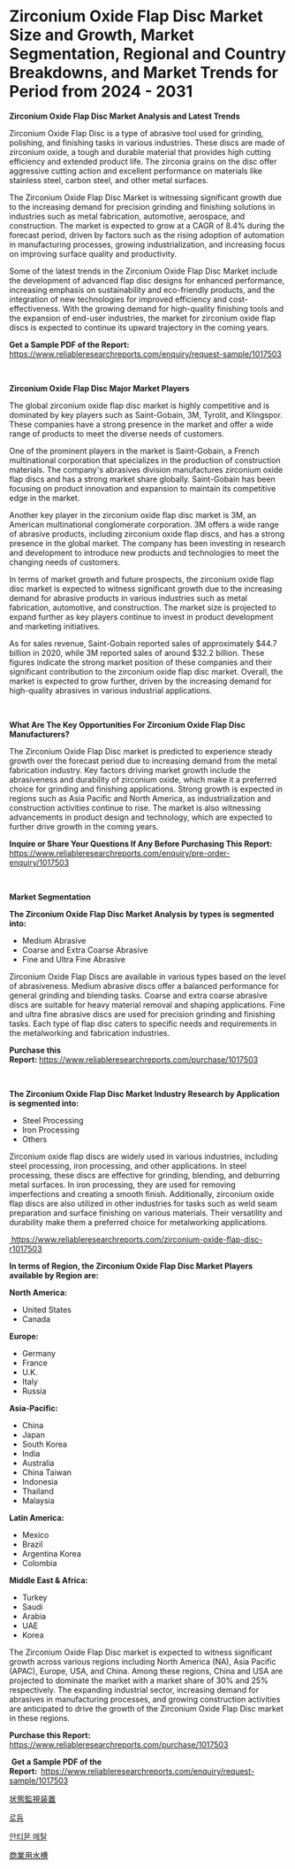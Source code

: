 <p><h1>Zirconium Oxide Flap Disc Market Size and Growth, Market Segmentation, Regional and Country Breakdowns, and Market Trends for Period from 2024 -  2031</h1></p><p><strong>Zirconium Oxide Flap Disc Market Analysis and Latest Trends</strong></p>
<p><p>Zirconium Oxide Flap Disc is a type of abrasive tool used for grinding, polishing, and finishing tasks in various industries. These discs are made of zirconium oxide, a tough and durable material that provides high cutting efficiency and extended product life. The zirconia grains on the disc offer aggressive cutting action and excellent performance on materials like stainless steel, carbon steel, and other metal surfaces.</p><p>The Zirconium Oxide Flap Disc Market is witnessing significant growth due to the increasing demand for precision grinding and finishing solutions in industries such as metal fabrication, automotive, aerospace, and construction. The market is expected to grow at a CAGR of 8.4% during the forecast period, driven by factors such as the rising adoption of automation in manufacturing processes, growing industrialization, and increasing focus on improving surface quality and productivity.</p><p>Some of the latest trends in the Zirconium Oxide Flap Disc Market include the development of advanced flap disc designs for enhanced performance, increasing emphasis on sustainability and eco-friendly products, and the integration of new technologies for improved efficiency and cost-effectiveness. With the growing demand for high-quality finishing tools and the expansion of end-user industries, the market for zirconium oxide flap discs is expected to continue its upward trajectory in the coming years.</p></p>
<p><strong>Get a Sample PDF of the Report:&nbsp;</strong> <a href="https://www.reliableresearchreports.com/enquiry/request-sample/1017503">https://www.reliableresearchreports.com/enquiry/request-sample/1017503</a></p>
<p>&nbsp;</p>
<p><strong>Zirconium Oxide Flap Disc Major Market Players</strong></p>
<p><p>The global zirconium oxide flap disc market is highly competitive and is dominated by key players such as Saint-Gobain, 3M, Tyrolit, and Klingspor. These companies have a strong presence in the market and offer a wide range of products to meet the diverse needs of customers.</p><p>One of the prominent players in the market is Saint-Gobain, a French multinational corporation that specializes in the production of construction materials. The company's abrasives division manufactures zirconium oxide flap discs and has a strong market share globally. Saint-Gobain has been focusing on product innovation and expansion to maintain its competitive edge in the market.</p><p>Another key player in the zirconium oxide flap disc market is 3M, an American multinational conglomerate corporation. 3M offers a wide range of abrasive products, including zirconium oxide flap discs, and has a strong presence in the global market. The company has been investing in research and development to introduce new products and technologies to meet the changing needs of customers.</p><p>In terms of market growth and future prospects, the zirconium oxide flap disc market is expected to witness significant growth due to the increasing demand for abrasive products in various industries such as metal fabrication, automotive, and construction. The market size is projected to expand further as key players continue to invest in product development and marketing initiatives.</p><p>As for sales revenue, Saint-Gobain reported sales of approximately $44.7 billion in 2020, while 3M reported sales of around $32.2 billion. These figures indicate the strong market position of these companies and their significant contribution to the zirconium oxide flap disc market. Overall, the market is expected to grow further, driven by the increasing demand for high-quality abrasives in various industrial applications.</p></p>
<p>&nbsp;</p>
<p><strong>What Are The Key Opportunities For Zirconium Oxide Flap Disc Manufacturers?</strong></p>
<p><p>The Zirconium Oxide Flap Disc market is predicted to experience steady growth over the forecast period due to increasing demand from the metal fabrication industry. Key factors driving market growth include the abrasiveness and durability of zirconium oxide, which make it a preferred choice for grinding and finishing applications. Strong growth is expected in regions such as Asia Pacific and North America, as industrialization and construction activities continue to rise. The market is also witnessing advancements in product design and technology, which are expected to further drive growth in the coming years.</p></p>
<p><strong>Inquire or Share Your Questions If Any Before Purchasing This Report:</strong> <a href="https://www.reliableresearchreports.com/enquiry/pre-order-enquiry/1017503">https://www.reliableresearchreports.com/enquiry/pre-order-enquiry/1017503</a></p>
<p>&nbsp;</p>
<p><strong>Market Segmentation</strong></p>
<p><strong>The Zirconium Oxide Flap Disc Market Analysis by types is segmented into:</strong></p>
<p><ul><li>Medium Abrasive</li><li>Coarse and Extra Coarse Abrasive</li><li>Fine and Ultra Fine Abrasive</li></ul></p>
<p><p>Zirconium Oxide Flap Discs are available in various types based on the level of abrasiveness. Medium abrasive discs offer a balanced performance for general grinding and blending tasks. Coarse and extra coarse abrasive discs are suitable for heavy material removal and shaping applications. Fine and ultra fine abrasive discs are used for precision grinding and finishing tasks. Each type of flap disc caters to specific needs and requirements in the metalworking and fabrication industries.</p></p>
<p><strong>Purchase this Report:&nbsp;</strong><a href="https://www.reliableresearchreports.com/purchase/1017503">https://www.reliableresearchreports.com/purchase/1017503</a></p>
<p>&nbsp;</p>
<p><strong>The Zirconium Oxide Flap Disc Market Industry Research by Application is segmented into:</strong></p>
<p><ul><li>Steel Processing</li><li>Iron Processing</li><li>Others</li></ul></p>
<p><p>Zirconium oxide flap discs are widely used in various industries, including steel processing, iron processing, and other applications. In steel processing, these discs are effective for grinding, blending, and deburring metal surfaces. In iron processing, they are used for removing imperfections and creating a smooth finish. Additionally, zirconium oxide flap discs are also utilized in other industries for tasks such as weld seam preparation and surface finishing on various materials. Their versatility and durability make them a preferred choice for metalworking applications.</p></p>
<p><a href="https://www.reliableresearchreports.com/zirconium-oxide-flap-disc-r1017503">&nbsp;https://www.reliableresearchreports.com/zirconium-oxide-flap-disc-r1017503</a></p>
<p><strong>In terms of Region, the Zirconium Oxide Flap Disc Market Players available by Region are:</strong></p>
<p>
    <p> <strong> North America: </strong>
        <ul>
            <li>United States</li>
            <li>Canada</li>
        </ul>
        </p> 
    <p> <strong> Europe: </strong>
        <ul>
            <li>Germany</li>
            <li>France</li>
            <li>U.K.</li>
            <li>Italy</li>
            <li>Russia</li>
        </ul>
        </p> 
    <p> <strong> Asia-Pacific: </strong>
        <ul>
            <li>China</li>
            <li>Japan</li>
            <li>South Korea</li>
            <li>India</li>
            <li>Australia</li>
            <li>China Taiwan</li>
            <li>Indonesia</li>
            <li>Thailand</li>
            <li>Malaysia</li>
        </ul>
        </p> 
    <p> <strong> Latin America: </strong>
        <ul>
            <li>Mexico</li>
            <li>Brazil</li>
            <li>Argentina Korea</li>
            <li>Colombia</li>
        </ul>
        </p> 
    <p> <strong> Middle East & Africa: </strong>
        <ul>
            <li>Turkey</li>
            <li>Saudi</li>
            <li>Arabia</li>
            <li>UAE</li>
            <li>Korea</li>
        </ul>
    </p>
    </p>
<p><p>The Zirconium Oxide Flap Disc market is expected to witness significant growth across various regions including North America (NA), Asia Pacific (APAC), Europe, USA, and China. Among these regions, China and USA are projected to dominate the market with a market share of 30% and 25% respectively. The expanding industrial sector, increasing demand for abrasives in manufacturing processes, and growing construction activities are anticipated to drive the growth of the Zirconium Oxide Flap Disc market in these regions.</p></p>
<p><strong>Purchase this Report: </strong><a href="https://www.reliableresearchreports.com/purchase/1017503">https://www.reliableresearchreports.com/purchase/1017503</a></p>
<p>&nbsp;<strong>Get a Sample PDF of the Report:&nbsp;&nbsp;</strong><a href="https://www.reliableresearchreports.com/enquiry/request-sample/1017503">https://www.reliableresearchreports.com/enquiry/request-sample/1017503</a></p>
<p><strong></strong></p>
<p><p><a href="https://medium.com/@drewosciski565654/%E7%8A%B6%E6%85%8B%E7%9B%A3%E8%A6%96%E8%A3%85%E7%BD%AE%E5%B8%82%E5%A0%B4-%E5%B8%82%E5%A0%B4cagr-%E5%B8%82%E5%A0%B4%E5%8B%95%E5%90%91-%E3%81%8A%E3%82%88%E3%81%B3%E6%88%90%E9%95%B7%E6%88%A6%E7%95%A5%E3%81%AB%E9%96%A2%E3%81%99%E3%82%8B%E6%B4%9E%E5%AF%9F-65c9a7d07d2b">状態監視装置</a></p><p><a href="https://medium.com/@londonacobson5656/%EB%A1%9C%EB%93%90-%EC%8B%9C%EC%9E%A5-%EA%B7%9C%EB%AA%A8-%EB%B0%8F-%EC%8B%9C%EC%9E%A5-%EB%8F%99%ED%96%A5-%EC%A0%84%EC%B2%B4-%EC%82%B0%EC%97%85-%EA%B0%9C%EC%9A%94-2024%EB%85%84%EB%B6%80%ED%84%B0-2031%EB%85%84%EA%B9%8C%EC%A7%80-d7086ca34c8f">로듐</a></p><p><a href="https://medium.com/@joanacasper2001/%EC%95%88%ED%8B%B0%EB%AA%AC-%EA%B8%88%EC%86%8D-%EC%8B%9C%EC%9E%A5-%EC%A0%84%EB%A7%9D-%EC%82%B0%EC%97%85-%EA%B0%9C%EC%9A%94-%EB%B0%8F-%EC%98%88%EC%B8%A1-2024%EB%85%84%EB%B6%80%ED%84%B0-2031%EB%85%84%EA%B9%8C%EC%A7%80-fded9f374e38">안티몬 메탈</a></p><p><a href="https://medium.com/@thomassandoval55/%E5%95%86%E6%A5%AD%E7%94%A8%E9%AD%9A%E6%B0%B4%E6%A7%BD%E5%B8%82%E5%A0%B4%E3%81%AF-%E5%B8%82%E5%A0%B4%E3%82%B7%E3%82%A7%E3%82%A2-%E5%B8%82%E5%A0%B4%E3%83%88%E3%83%AC%E3%83%B3%E3%83%89-%E5%B8%82%E5%A0%B4%E6%88%90%E9%95%B7%E3%81%AB%E9%96%A2%E3%81%99%E3%82%8B%E6%83%85%E5%A0%B1%E3%82%92%E6%8F%90%E4%BE%9B%E3%81%97%E3%81%BE%E3%81%99-sh%C5%8Dgy%C5%8D-y%C5%8D-sakana-suis%C5%8D-shij%C5%8D-wa-shij%C5%8D-shea-shij%C5%8D-dad2f1f4afd4">商業用水槽</a></p></p>